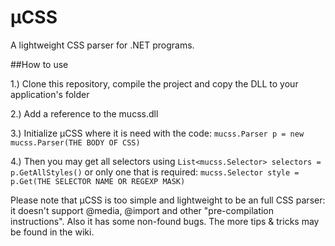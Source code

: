 μCSS
=====

A lightweight CSS parser for .NET programs.

##How to use

1.) Clone this repository, compile the project and copy the DLL to your application's folder

2.) Add a reference to the mucss.dll

3.) Initialize μCSS where it is need with the code:
`mucss.Parser p = new mucss.Parser(THE BODY OF CSS)`

4.) Then you may get all selectors using `List<mucss.Selector> selectors = p.GetAllStyles()` or only one that is required: `mucss.Selector style = p.Get(THE SELECTOR NAME OR REGEXP MASK)`

Please note that μCSS is too simple and lightweight to be an full CSS parser: it doesn't support @media, @import and other "pre-compilation instructions". Also it has some non-found bugs.
The more tips & tricks may be found in the wiki.